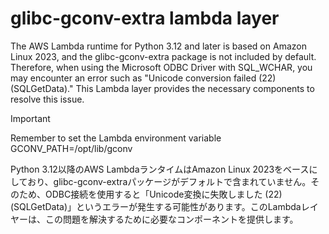 # glibc-gconv-extra lambda layer

The AWS Lambda runtime for Python 3.12 and later is based on Amazon Linux 2023, and the glibc-gconv-extra package is not included by default. Therefore, when using the Microsoft ODBC Driver with SQL_WCHAR, you may encounter an error such as "Unicode conversion failed (22) (SQLGetData)." This Lambda layer provides the necessary components to resolve this issue.

> [!IMPORTANT]
> Remember to set the Lambda environment variable GCONV_PATH=/opt/lib/gconv

Python 3.12以降のAWS LambdaランタイムはAmazon Linux 2023をベースにしており、glibc-gconv-extraパッケージがデフォルトで含まれていません。そのため、ODBC接続を使用すると「Unicode変換に失敗しました (22) (SQLGetData)」というエラーが発生する可能性があります。このLambdaレイヤーは、この問題を解決するために必要なコンポーネントを提供します。
 

